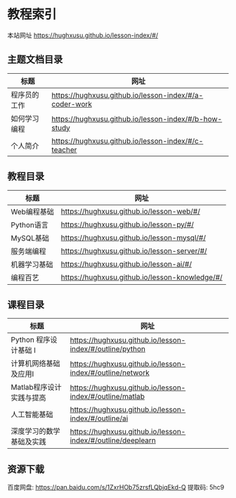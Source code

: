 # 教程索引

本站网址 https://hughxusu.github.io/lesson-index/#/

## 主题文档目录

| 标题         | 网址                                                   |
| ------------ | ------------------------------------------------------ |
| 程序员的工作 | https://hughxusu.github.io/lesson-index/#/a-coder-work |
| 如何学习编程 | https://hughxusu.github.io/lesson-index/#/b-how-study  |
| 个人简介     | https://hughxusu.github.io/lesson-index/#/c-teacher    |

## 教程目录

| 标题         | 网址                                           |
| ------------ | ---------------------------------------------- |
| Web编程基础  | https://hughxusu.github.io/lesson-web/#/       |
| Python语言   | https://hughxusu.github.io/lesson-py/#/        |
| MySQL基础    | https://hughxusu.github.io/lesson-mysql/#/     |
| 服务端编程   | https://hughxusu.github.io/lesson-server/#/    |
| 机器学习基础 | https://hughxusu.github.io/lesson-ai/#/        |
| 编程百艺     | https://hughxusu.github.io/lesson-knowledge/#/ |

## 课程目录

| 标题                     | 网址                                                        |
| ------------------------ | ----------------------------------------------------------- |
| Python 程序设计基础 I    | https://hughxusu.github.io/lesson-index/#/outline/python    |
| 计算机网络基础及应用Ⅰ    | https://hughxusu.github.io/lesson-index/#/outline/network   |
| Matlab程序设计实践与提高 | https://hughxusu.github.io/lesson-index/#/outline/matlab    |
| 人工智能基础             | https://hughxusu.github.io/lesson-index/#/outline/ai        |
| 深度学习的数学基础及实践 | https://hughxusu.github.io/lesson-index/#/outline/deeplearn |

## 资源下载

百度网盘: https://pan.baidu.com/s/1ZxrHOb75zrsfLQbjqEkd-Q 提取码: 5hc9 

